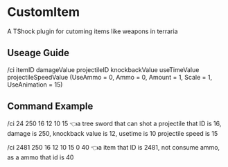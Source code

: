 # CustomItem
A TShock plugin for cutoming items like weapons in terraria
## Useage Guide 
/ci itemID damageValue projectileID knockbackValue useTimeValue projectileSpeedValue (UseAmmo = 0, Ammo = 0, Amount = 1, Scale = 1, UseAnimation = 15)
## Command Example
/ci 24 250 16 12 10 15 👈a tree sword that can shot a projectile that ID is 16, damage is 250, knockback value is 12, usetime is 10 projectile speed is 15

/ci 2481 250 16 12 10 15 0 40 👈a item that ID is 2481, not consume ammo, as a ammo that id is 40
